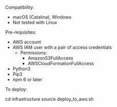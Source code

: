 Compatibility:

- macOS (Catalina), Windows
- Not tested with Linux

Pre-requisites:

- AWS account
- AWS IAM user with a pair of access credentials
	- Permissions: 
		- AmazonS3FullAccess
		- AWSCloudFormationFullAccess
- Python3
- Pip3
- npm 6 or later

To deploy: 

cd infrastructure
source deploy_to_aws.sh